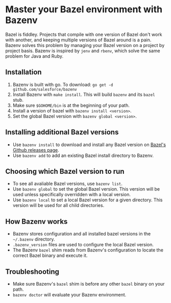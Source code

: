 # Master your Bazel environment with Bazenv

Bazel is fiddley. Projects that compile with one version of Bazel don't work with another, and keeping multiple
versions of Bazel around is a pain. Bazenv solves this problem by managing your Bazel version on a project by project
basis. Bazenv is inspired by `jenv` and `rbenv`, which solve the same problem for Java and Ruby.

## Installation

1. Bazenv is built with go. To download: `go get -d github.com/salesforce/bazenv`
1. Install Bazenv with `make install`. This will build `bazenv` and its `bazel` stub.
1. Make sure `$GOHOME/bin` is at the beginning of your path.
1. Install a version of bazel with `bazenv install <version>`.
1. Set the global Bazel version with `bazenv global <version>`.

## Installing additional Bazel versions

* Use `bazenv install` to download and install any Bazel version on
  [Bazel's Github releases page](https://github.com/bazelbuild/bazel/releases).
* Use `bazenv add` to add an existing Bazel install directory to Bazenv.

## Choosing which Bazel version to run

* To see all avaliable Bazel versions, use `bazenv list`.
* Use `bazenv global` to set the global Bazel version. This version will be used unless specifically overridden with
  a local version.
* Use `bazenv local` to set a local Bazel version for a given directory. This version will be used for all child
  directories.

## How Bazenv works

* Bazenv stores configuration and all installed bazel versions in the `~/.bazenv` directory.
* `.bazenv_version` files are used to configure the local Bazel version.
* The Bazenv `bazel` shim reads from Bazenv's configuration to locate the correct Bazel binary and execute it.

## Troubleshooting

* Make sure Bazenv's `bazel` shim is before any other `bazel` binary on your path.
* `bazenv doctor` will evaluate your Bazenv environment.